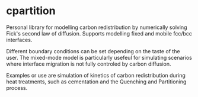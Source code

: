 # cpartition

Personal library for modelling carbon redistribution by numerically solving Fick's second law of diffusion.
Supports modelling fixed and mobile fcc/bcc interfaces. 

Different boundary conditions can be set depending on the taste of the user. The mixed-mode model is particularly usefeul for simulating scenarios where interface migration is not fully controled by carbon diffusion.

Examples or use are simulation of kinetics of carbon redistribution during heat treatments, such as cementation and the Quenching and Partitioning process.
